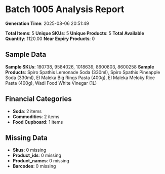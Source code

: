 # Batch 1005 Analysis Report

**Generation Time**: 2025-08-06 20:51:49

**Total Items**: 5
**Unique SKUs**: 5
**Unique Products**: 5
**Total Available Quantity**: 1120.00
**Near Expiry Products**: 0

## Sample Data
**Sample SKUs**: 180738, 9584026, 1018639, 8600803, 8600258
**Sample Products**: Spiro Spathis Lemonade Soda (330ml), Spiro Spathis Pineapple Soda (330ml), El Maleka Big Rings Pasta (400g), El Maleka Meloky Rice Pasta (400g), Wadi Food White Vinegar (1L)

## Financial Categories
- **Soda**: 2 items
- **Commodities**: 2 items
- **Food Cupboard**: 1 items

## Missing Data
- **Skus**: 0 missing
- **Product_ids**: 0 missing
- **Product_names**: 0 missing
- **Barcodes**: 0 missing
